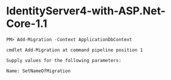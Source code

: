 # IdentityServer4-with-ASP.Net-Core-1.1

```
PM> Add-Migration -Context ApplicationDbContext

cmdlet Add-Migration at command pipeline position 1

Supply values for the following parameters:

Name: SetNameOfMigration
```
